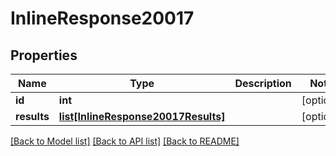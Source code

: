 # InlineResponse20017

## Properties
Name | Type | Description | Notes
------------ | ------------- | ------------- | -------------
**id** | **int** |  | [optional] 
**results** | [**list[InlineResponse20017Results]**](InlineResponse20017Results.md) |  | [optional] 

[[Back to Model list]](../README.md#documentation-for-models) [[Back to API list]](../README.md#documentation-for-api-endpoints) [[Back to README]](../README.md)

